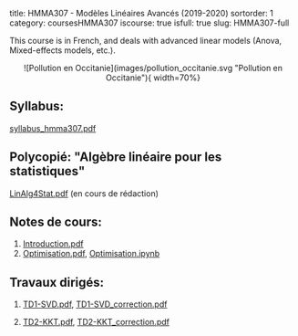 title: HMMA307 - Modèles Linéaires Avancés (2019-2020)
sortorder: 1
category: coursesHMMA307
iscourse: true
isfull: true
slug: HMMA307-full

This course is in French, and deals with advanced linear models (Anova, Mixed-effects models, etc.).

<center>
![Pollution en Occitanie](images/pollution_occitanie.svg "Pollution en Occitanie"){ width=70%}
</center>

## Syllabus:
[syllabus_hmma307.pdf](/enseignement/Montpellier/HMMA307/syllabus_hmma307.pdf)


## Polycopié: "Algèbre linéaire pour les statistiques"
[LinAlg4Stat.pdf](/enseignement/Montpellier/HMMA307/LinAlg4Stat.pdf) (en cours de rédaction)

## Notes de cours:
1. [Introduction.pdf](/enseignement/Montpellier/HMMA307/Introduction.pdf)
1. [Optimisation.pdf](/enseignement/Montpellier/HMMA307/Optimisation.pdf), [Optimisation.ipynb](/enseignement/Montpellier/HMMA307/Optimisation.ipynb)


## Travaux dirigés:

1. [TD1-SVD.pdf](/enseignement/Montpellier/HMMA307/TD1-SVD.pdf), [TD1-SVD_correction.pdf](/enseignement/Montpellier/HMMA307/TD1-SVD_correction.pdf)

1. [TD2-KKT.pdf](/enseignement/Montpellier/HMMA307/TD2-KKT.pdf), [TD2-KKT_correction.pdf](/enseignement/Montpellier/HMMA307/TD2-KKT_correction.pdf)
